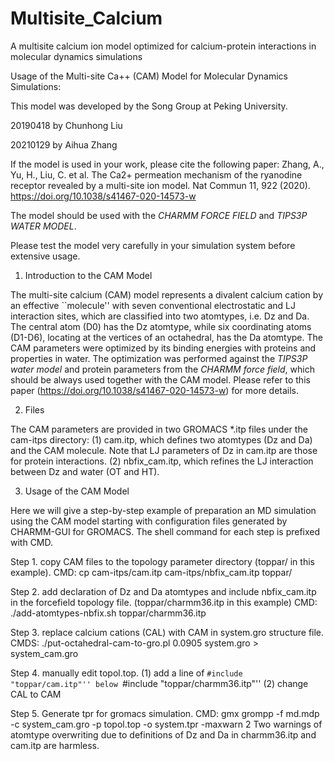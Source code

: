 # Multisite_Calcium
A multisite calcium ion model optimized for calcium-protein interactions in molecular dynamics simulations

Usage of the Multi-site Ca++ (CAM) Model for Molecular Dynamics Simulations:

This model was developed by the Song Group at Peking University.

20190418 by Chunhong Liu

20210129 by Aihua Zhang

If the model is used in your work, please cite the following paper:
Zhang, A., Yu, H., Liu, C. et al. The Ca2+ permeation mechanism of the ryanodine 
receptor revealed by a multi-site ion model. Nat Commun 11, 922 (2020). 
https://doi.org/10.1038/s41467-020-14573-w

The model should be used with the *CHARMM FORCE FIELD* and 
*TIPS3P WATER MODEL*.

Please test the model very carefully in your simulation system before extensive usage.

1. Introduction to the CAM Model

The multi-site calcium (CAM) model represents a divalent calcium cation by an
effective ``molecule'' with seven conventional electrostatic and LJ interaction
sites, which are classified into two atomtypes, i.e. Dz and Da. The central atom
(D0) has the Dz atomtype, while six coordinating atoms (D1-D6), locating at the
vertices of an octahedral, has the Da atomtype. The CAM parameters were 
optimized by its binding energies with proteins and properties in water. The
optimization was performed against the *TIPS3P water model* and protein 
parameters from the *CHARMM force field*, which should be always used together 
with the CAM model. 
Please refer to this paper (https://doi.org/10.1038/s41467-020-14573-w)
for more details.

2. Files

The CAM parameters are provided in two GROMACS *.itp files under the cam-itps
directory:
(1) cam.itp, which defines two atomtypes (Dz and Da) and the CAM molecule. Note
that LJ parameters of Dz in cam.itp are those for protein interactions.
(2) nbfix_cam.itp, which refines the LJ interaction between Dz and water (OT and
HT).

3. Usage of the CAM Model

Here we will give a step-by-step example of preparation an MD simulation using
the CAM model starting with configuration files generated by CHARMM-GUI for
GROMACS. The shell command for each step is prefixed with CMD.

Step 1. copy CAM files to the topology parameter directory (toppar/ in this example).
CMD: cp cam-itps/cam.itp cam-itps/nbfix_cam.itp toppar/

Step 2. add declaration of Dz and Da atomtypes and include nbfix_cam.itp in
 the forcefield topology file. (toppar/charmm36.itp in this example)
CMD: ./add-atomtypes-nbfix.sh toppar/charmm36.itp

Step 3. replace calcium cations (CAL) with CAM in system.gro structure file.
CMDS: ./put-octahedral-cam-to-gro.pl 0.0905 system.gro > system_cam.gro

Step 4. manually edit topol.top.
(1) add a line of ``#include "toppar/cam.itp"'' below
``#include "toppar/charmm36.itp"''
(2) change CAL to CAM

Step 5. Generate tpr for gromacs simulation.
CMD: gmx grompp -f md.mdp -c system_cam.gro -p topol.top -o system.tpr -maxwarn 2
Two warnings of atomtype overwriting due to definitions of Dz and Da in
charmm36.itp and cam.itp are harmless.
